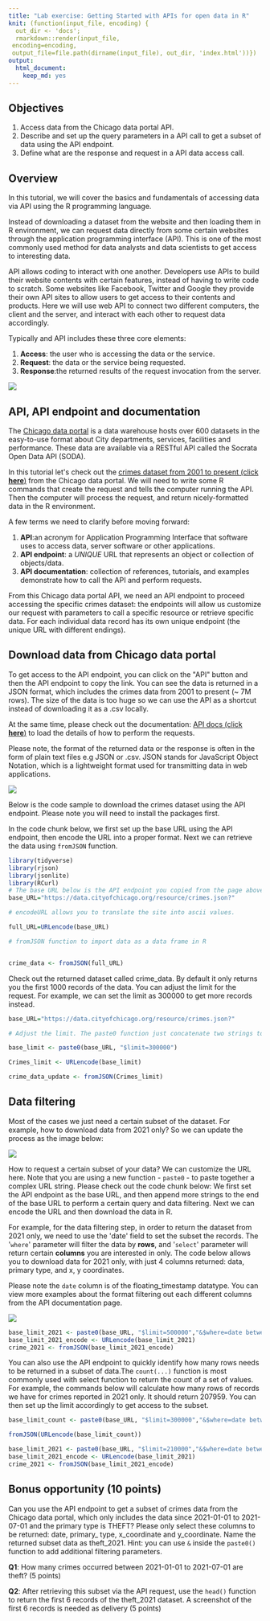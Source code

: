 ```yaml
---
title: "Lab exercise: Getting Started with APIs for open data in R"
knit: (function(input_file, encoding) {
  out_dir <- 'docs';
  rmarkdown::render(input_file,
 encoding=encoding,
 output_file=file.path(dirname(input_file), out_dir, 'index.html'))})
output: 
  html_document: 
    keep_md: yes
---
```



## Objectives
1. Access data from the Chicago data portal API.
2. Describe and set up the query parameters in a API call to get a subset of data using the API endpoint.
3. Define what are the response and request in a API data access call. 

## Overview 

In this tutorial, we will cover the basics and fundamentals of accessing data via API using the R programming language. 

Instead of downloading a dataset from the website and then loading them in R environment, we can request data directly from some certain websites through the application programming interface (API). This is one of the most commonly used method for data analysts and data scientists to get access to interesting data. 

API allows coding to interact with one another. Developers use APIs to build their website contents with certain features, instead of having to write code to scratch. Some websites like Facebook, Twitter and Google they provide their own API sites to allow users to get access to their contents and products. Here we will use web API to connect two different computers, the client and the server, and interact with each other to request data accordingly.


Typically and API includes these three core elements: 

1) **Access**: the user who is accessing the data or the service. 
2) **Request**: the data or the service being requested.
3) **Response**:the returned results of the request invocation from the server. 



![](images/F3.jpg)

## API, API endpoint and documentation

The [Chicago data portal](https://data.cityofchicago.org/) is a data warehouse hosts over 600 datasets in the easy-to-use format about City departments, services, facilities and performance. These data are available via a RESTful API called the Socrata Open Data API (SODA).


In this tutorial let's check out the [crimes dataset from 2001 to present (click **here**)](https://data.cityofchicago.org/Public-Safety/Crimes-2001-to-Present/ijzp-q8t2) from the Chicago data portal. We will need to write some R commands that create the request and tells the computer running the API. Then the computer will process the request, and return nicely-formatted data in the R environment.


A few terms we need to clarify before moving forward: 

1) **API**:an acronym for Application Programming Interface that software uses to access data, server software or other applications. 
2) **API endpoint**: a *UNIQUE* URL that represents an object or collection of objects/data.
3) **API documentation**: collection of references, tutorials, and examples demonstrate how to call the API and perform requests. 

From this Chicago data portal API, we need an API endpoint to proceed accessing the specific crimes dataset: the endpoints will allow us customize our request with parameters to call a specific resource or retrieve specific data. For each individual data record has its own unique endpoint (the unique URL with different endings). 


## Download data from Chicago data portal 

To get access to the API endpoint, you can click on the "API" button and then the API endpoint to copy the link. You can see the data is returned in a JSON format, which includes the crimes data from 2001 to present (~ 7M rows). The size of the data is too huge so we can use the API as a shortcut instead of downloading it as a .csv locally. 

At the same time, please check out the documentation: [API docs (click **here**)](https://dev.socrata.com/foundry/data.cityofchicago.org/ijzp-q8t2) to load the details of how to perform the requests. 

Please note, the format of the returned data or the response is often in the form of plain text files e.g JSON or .csv. JSON stands for JavaScript Object Notation, which is a lightweight format used for transmitting data in web applications. 


![](images/F1.jpg)


Below is the code sample to download the crimes dataset using the API endpoint. Please note you will need to install the packages first. 

In the code chunk below, we first set up the base URL using the API endpoint, then encode the URL into a proper format. Next we can retrieve the data using `fromJSON` function. 




```r
library(tidyverse)
library(rjson)
library(jsonlite)
library(RCurl)
# The base URL below is the API endpoint you copied from the page above. 
base_URL="https://data.cityofchicago.org/resource/crimes.json?"

# encodeURL allows you to translate the site into ascii values. 

full_URL=URLencode(base_URL)

# fromJSON function to import data as a data frame in R


crime_data <- fromJSON(full_URL)
```


Check out the returned dataset called crime_data. By default it only returns you the first 1000 records of the data. You can adjust the limit for the request. For example, we can set the limit as 300000 to get more records instead. 


```r
base_URL="https://data.cityofchicago.org/resource/crimes.json?"

# Adjust the limit. The paste0 function just concatenate two strings to update the URL. 

base_limit <- paste0(base_URL, "$limit=300000")

Crimes_limit <- URLencode(base_limit)

crime_data_update <- fromJSON(Crimes_limit)
```



## Data filtering

Most of the cases we just need a certain subset of the dataset. For example, how to download data from 2021 only? So we can update the process as the image below: 

![](images/F4.jpg)


How to request a certain subset of your data? We can customize the URL here. Note that you are using a new function - `paste0` - to paste together a complex URL string. Please check out the code chunk below: We first set the API endpoint as the base URL, and then append more strings to the end of the base URL to perform a certain query and data filtering. Next we can encode the URL and then download the data in R. 


For example, for the data filtering step, in order to return the dataset from 2021 only, we need to use the 'date' field to set the subset the records. The '`where`' parameter will filter the data by **rows**, and '`select`' parameter will return certain **columns** you are interested in only. The code below allows you to download data for 2021 only, with just 4 columns returned: data, primary type, and x, y coordinates. 

Please note the `date` column is of the floating_timestamp datatype. You can view more examples about the format filtering out each different columns from the API documentation page. 

![](images/F2.jpg)


```r
base_limit_2021 <- paste0(base_URL, "$limit=500000","&$where=date between '2020-12-31T23:59:00.000' and '2021-12-31T23:59:00.000'", "&$select=date, primary_type, x_coordinate, y_coordinate")
base_limit_2021_encode <- URLencode(base_limit_2021)
crime_2021 <- fromJSON(base_limit_2021_encode)
```



You can also use the API endpoint to quickly identify how many rows needs to be returned in a subset of data.The `count(...)` function is most commonly used with select function to return the count of a set of values.  For example, the commands below will calculate how many rows of records we have for crimes reported in 2021 only. It should return 207959. You can then set up the limit accordingly to get access to the subset. 


```r
base_limit_count <- paste0(base_URL, "$limit=300000","&$where=date between '2020-12-31T23:59:00.000' and '2021-12-31T23:59:00.000'","&$select=count(date)")

fromJSON(URLencode(base_limit_count))

base_limit_2021 <- paste0(base_URL, "$limit=210000","&$where=date between '2020-12-31T23:59:00.000' and '2021-12-31T23:59:00.000'", "&$select=date, primary_type, x_coordinate, y_coordinate")
base_limit_2021_encode <- URLencode(base_limit_2021)
crime_2021 <- fromJSON(base_limit_2021_encode)
```


## Bonus opportunity (10 points)

Can you use the API endpoint to get a subset of crimes data from the Chicago data portal, which only includes the data since 2021-01-01 to 2021-07-01 and the primary type is THEFT? Please only select these columns to be returned: date, primary_ type, x_coordinate and y_coordinate. Name the returned subset data as theft_2021.  Hint: you can use `&` inside the `paste0()` function to add additional filtering parameters. 

**Q1**: How many crimes occurred between 2021-01-01 to 2021-07-01 are theft? (5 points)

**Q2**: After retrieving this subset via the API request, use the `head()` function to return the first 6 records of the theft_2021 dataset. A screenshot of the first 6 records is needed as delivery (5 points)





